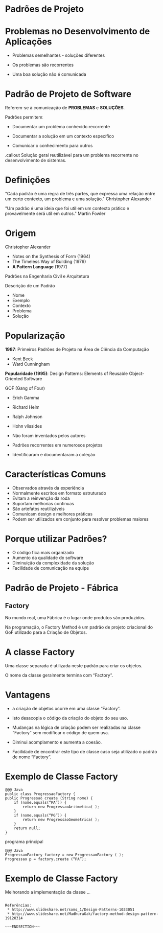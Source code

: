 <!SLIDE section center>
# Padrões de Projeto


<!SLIDE>
# Problemas no Desenvolvimento de Aplicações

* Problemas semelhantes - soluções diferentes 

* Os problemas são recorrentes

* Uma boa solução não é comunicada


<!SLIDE>
# Padrão de Projeto de Software

Referem-se à comunicação de **PROBLEMAS** e **SOLUÇÕES**.

Padrões permitem:

* Documentar um problema conhecido recorrente

* Documentar a solução em um contexto específico

* Comunicar o conhecimento para outros

.callout Solução geral reutilizável para um problema recorrente no desenvolvimento de sistemas.


<!SLIDE>
# Definições
"Cada padrão é uma regra de três partes, que expressa uma relação entre um certo contexto, um problema e uma solução."
Christopher Alexander

"Um padrão é uma ideia que foi util em um contexto prático e provavelmente será util em outros."
Martin Fowler


<!SLIDE>
# Origem

Christopher Alexander
* Notes on the Synthesis of Form (1964)
* The Timeless Way of Building (1979)
* **A Pattern Language** (1977)

Padrões na Engenharia Civil e Arquitetura


Descrição de um Padrão
* Nome
* Exemplo
* Contexto
* Problema
* Solução


<!SLIDE>
# Popularização

**1987**: Primeiros Padrões de Projeto na Área de Ciência da Computação

* Kent Beck
* Ward Cunningham


**Popularidade (1995)**: Design Patterns: Elements of Reusable Object-Oriented Software 


GOF (Gang of Four)
* Erich Gamma
* Richard Helm
* Ralph Johnson
* Hohn vlissides

* Não foram inventados pelos autores
* Padrões recorrentes em numerosos projetos
* Identificaram e documentaram a coleção



<!SLIDE>
# Características Comuns

* Observados através da experiência
* Normalmente escritos em formato estruturado
* Evitam a reinvenção da roda
* Suportam melhorias contínuas
* São artefatos reutilizáveis
* Comunicam design e melhores práticas
* Podem ser utilizados em conjunto para resolver problemas maiores




<!SLIDE>
# Porque utilizar Padrões?
* O código fica mais organizado
* Aumento da qualidade do software
* Diminuição da complexidade da solução
* Facilidade de comunicação na equipe




<!SLIDE>
# Padrão de Projeto - Fábrica
## Factory 

No mundo real, uma Fábrica é o lugar onde produtos são produzidos.

Na programação, o Factory Method é um padrão de projeto criacional do GoF utilizado para a Criação de Objetos.



<!SLIDE>
# A classe Factory

Uma classe separada é utilizada neste padrão para criar os objetos.

O nome da classe geralmente termina com “Factory”.



<!SLIDE>
# Vantagens


* a criação de objetos ocorre em uma classe “Factory”.

* Isto desacopla o código da criação do objeto do seu uso.

* Mudanças na lógica de criação podem ser realizadas na classe “Factory” sem modificar o código de quem usa.

* Diminui acomplamento e aumenta a coesão.

* Facilidade de encontrar este tipo de classe caso seja utilizado o padrão de nome “Factory”.




<!SLIDE>
# Exemplo de Classe Factory

    @@@ Java
    public class ProgressaoFactory {
    public Progressao create (String nome) {
        if (nome.equals(“PA”)) {
            return new ProgressaoAritmetica( );
        }
        if (nome.equals(“PG”)) {
            return new ProgressaoGeometrica( );
        }
        return null;
    }

programa principal

    @@@ Java
    ProgressaoFactory factory = new ProgressaoFactory ( );
    Progressao p = factory.create (“PA”);


<!SLIDE>
# Exemplo de Classe Factory


Melhorando a implementação da classe ...



~~~SECTION:notes~~~

Referências:
 * http://www.slideshare.net/soms_1/Design-Patterns-1033051
 * http://www.slideshare.net/MadhuraOak/factory-method-design-pattern-19128314
 
~~~ENDSECTION~~~



